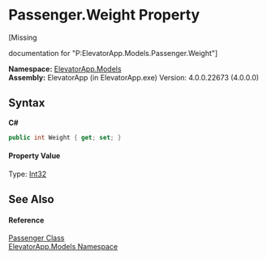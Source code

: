 # Passenger.Weight Property 
 

\[Missing <summary> documentation for "P:ElevatorApp.Models.Passenger.Weight"\]

**Namespace:**&nbsp;<a href="N_ElevatorApp_Models">ElevatorApp.Models</a><br />**Assembly:**&nbsp;ElevatorApp (in ElevatorApp.exe) Version: 4.0.0.22673 (4.0.0.0)

## Syntax

**C#**<br />
``` C#
public int Weight { get; set; }
```


#### Property Value
Type: <a href="http://msdn2.microsoft.com/en-us/library/td2s409d" target="_blank">Int32</a>

## See Also


#### Reference
<a href="T_ElevatorApp_Models_Passenger">Passenger Class</a><br /><a href="N_ElevatorApp_Models">ElevatorApp.Models Namespace</a><br />